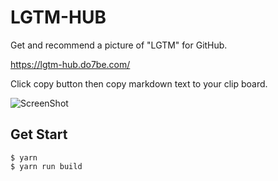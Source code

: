 # LGTM-HUB
Get and recommend a picture of "LGTM" for GitHub.

https://lgtm-hub.do7be.com/

Click copy button then copy markdown text to your clip board.

![ScreenShot](https://raw.github.com/wiki/do7be/lgtm-hub/1cd7f086898c17168939937659a479b5.png)

## Get Start

```
$ yarn
$ yarn run build
```
